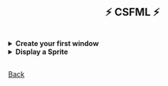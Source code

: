 <h2 align="center"><b>⚡ CSFML ⚡</b></h2>

<br/>
<details>
<summary><b>Create your first window</b></summary>
<br/>
<iframe width="560" height="315" src="https://www.youtube.com/embed/utHMKoBjU8Y" frameborder="0" allow="accelerometer; autoplay; clipboard-write; encrypted-media; gyroscope; picture-in-picture" allowfullscreen></iframe>
</details>

<details>
<summary><b>Display a Sprite</b></summary>
<br/>
<iframe width="560" height="315" src="https://www.youtube.com/embed/xT-2Xd7V49U" frameborder="0" allow="accelerometer; autoplay; clipboard-write; encrypted-media; gyroscope; picture-in-picture" allowfullscreen></iframe>
</details>

<h2></h2>
<a align="center" href="./../">Back</a>